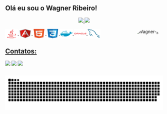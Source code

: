 ## Olá eu sou o Wagner Ribeiro!
<div align="center">
  <a href="https://github.com/wagnerriro">
  <img height="180em" src="https://github-readme-stats.vercel.app/api?username=wagnerriro&show_icons=true&theme=nord&include_all_commits=true&count_private=true"/>
  <img height="180em" src="https://github-readme-stats.vercel.app/api/top-langs/?username=wagnerriro&layout=default&card_width=200&langs_count=7&theme=nord"/>
</div>
  
<div style="display: inline_block"><br>
  <img align="center" alt="Wagner-JAVA" height="30" width="40" src="https://raw.githubusercontent.com/devicons/devicon/master/icons/java/java-plain.svg">
  <img align="center" alt="Wagner-ANGULAR" height="30" width="40" src="https://raw.githubusercontent.com/devicons/devicon/master/icons/angularjs/angularjs-original.svg">
  <img align="center" alt="Wagner-HTML" height="30" width="40" src="https://raw.githubusercontent.com/devicons/devicon/master/icons/html5/html5-original.svg">
  <img align="center" alt="WAgner-CSS" height="30" width="40" src="https://raw.githubusercontent.com/devicons/devicon/master/icons/css3/css3-original.svg">
   <img align="center" alt="Wagner-DOCKER" height="30" width="40" src="https://raw.githubusercontent.com/devicons/devicon/master/icons/docker/docker-plain.svg">
   <img align="center" alt="Wagner-ORACLE" height="30" width="40" src="https://raw.githubusercontent.com/devicons/devicon/master/icons/oracle/oracle-original.svg">
  <img align="center" alt="Wagner-MYSQL" height="30" width="40" src="https://raw.githubusercontent.com/devicons/devicon/master/icons/mysql/mysql-plain.svg">
  <img align="right" alt="Wagner-pic" height="150" style="border-radius:50px;" src="https://picrew.me/shareImg/org/202209/338224_XQWPB05s.png?width=676&height=676">
</div>
  
 ## Contatos:
<div> 
  <!--<a href="https://www.youtube.com/channel/UC_-uuuZbY0AAt9CViNzvc-Q" target="_blank"><img src="https://img.shields.io/badge/YouTube-FF0000?style=for-the-badge&logo=youtube&logoColor=white" target="_blank"></a>-->
  <a href="https://instagram.com/wagner.riibeiro" target="_blank"><img src="https://img.shields.io/badge/-Instagram-%23E4405F?style=for-the-badge&logo=instagram&logoColor=white" target="_blank"></a>
 	<!--<a href="https://www.twitch.tv/rafaballerinii" target="_blank"><img src="https://img.shields.io/badge/Twitch-9146FF?style=for-the-badge&logo=twitch&logoColor=white" target="_blank"></a>-->
 <!--<a href="https://discord.gg/wagxzStdcR" target="_blank"><img src="https://img.shields.io/badge/Discord-7289DA?style=for-the-badge&logo=discord&logoColor=white" target="_blank"></a> -->
  <a href = "mailto:wagner.riro@gmail.com"><img src="https://img.shields.io/badge/-Gmail-%23333?style=for-the-badge&logo=gmail&logoColor=white" target="_blank"></a>
  <a href="https://www.linkedin.com/in/wagner-ribeiro-256a221b2" target="_blank"><img src="https://img.shields.io/badge/-LinkedIn-%230077B5?style=for-the-badge&logo=linkedin&logoColor=white" target="_blank"></a> 
 
  ![Snake animation](https://github.com/wagnerriro/wagnerriro/blob/output/github-contribution-grid-snake.svg)
 
</div>
